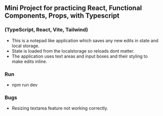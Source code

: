 ## Mini Project for practicing React, Functional Components, Props, with Typescript
### (TypeScript, React, Vite, Tailwind)

- This is a notepad like application which saves any new edits in state and local storage.
- State is loaded from the localstorage so reloads dont matter.
- The application uses text areas and input boxes and their styling to make edits inline.

### Run
- npm run dev

### Bugs
- Resizing textarea feature not working correctly.